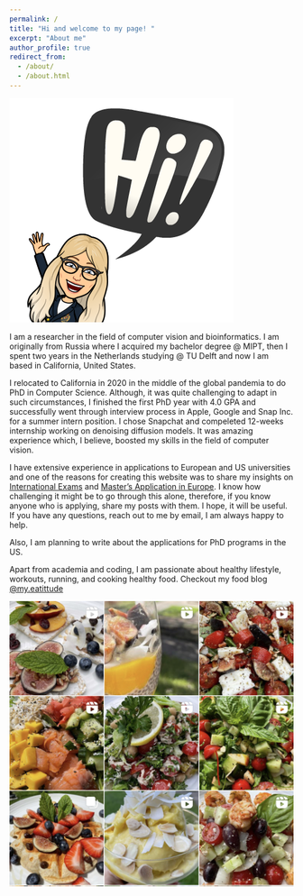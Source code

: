 ```yaml
---
permalink: /
title: "Hi and welcome to my page! "
excerpt: "About me"
author_profile: true
redirect_from: 
  - /about/
  - /about.html
---
```


![Hi](/images/intro.png)

I am a researcher in the field of computer vision and bioinformatics. I am originally from Russia where I acquired my bachelor degree @ MIPT, then I spent two years in the Netherlands studying @ TU Delft and now I am based in California, United States. 

I relocated to California in 2020 in the middle of the global pandemia to do PhD in Computer Science. Although, it was quite challenging to adapt in such circumstances, I finished the first PhD year with 4.0 GPA and successfully went through interview process in Apple, Google and Snap Inc. for a summer intern position. I chose Snapchat and compeleted 12-weeks internship working on denoising diffusion models. It was amazing experience which, I believe, boosted my skills in the field of computer vision. 

I have extensive experience in applications to European and US universities and one of the reasons for creating this website was to share my insights on [International Exams](/posts/2021/09/ielts-toefl-gre/) and [Master’s Application in Europe](/posts/2021/09/masters-application/). I know how challenging it might be to go through this alone, therefore, if you know anyone who is applying, share my posts with them. I hope, it will be useful. If you have any questions, reach out to me by email, I am always happy to help.

Also, I am planning to write about the applications for PhD programs in the US.

Apart from academia and coding, I am passionate about healthy lifestyle, workouts, running, and cooking healthy food. Checkout my food blog [@my.eatittude](https://www.instagram.com/my.eattitude/) 

![myeattitude](/images/myeattitude.jpg)
